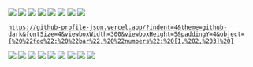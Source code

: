 <!-- heading -->
<img src="https://github-profile-json.vercel.app/?indent=4&theme=tokyo-night-dark&fontSize=4&viewboxWidth=300&viewboxHeight=5&paddingY=4&oneLine=true&object={%22repository_name%22:%22github-profile-json%22}" />

<!-- description section -->
<img src="https://github-profile-json.vercel.app/?indent=4&theme=tokyo-night-dark&fontSize=4&viewboxWidth=300&viewboxHeight=5&paddingY=4&oneLine=true&object={%22section%22:%20%22description%22}" />

<img src="https://github-profile-json.vercel.app/?indent=4&theme=tokyo-night-dark&fontSize=4&viewboxWidth=300&viewboxHeight=20&paddingY=4&object=[%20%22A%20simple%20way%20to%20add%20stylized%20and%20syntax%20highlighted%20JSON%20code%20snippets%20to%20your%20GitHub%20profile!%22,%20%22You%20can%20also%20use%20it%20in%20any%20GitHub%20markdown%20file,%20including%20your%20repository%20README!%22%20]" />

<!-- features section -->
<img src="https://github-profile-json.vercel.app/?indent=4&theme=tokyo-night-dark&fontSize=4&viewboxWidth=300&viewboxHeight=5&paddingY=4&oneLine=true&object={%22section%22:%22features%22}" />

<img src="https://github-profile-json.vercel.app/?indent=4&theme=tokyo-night-dark&fontSize=4&viewboxWidth=300&viewboxHeight=20&paddingY=4&object=[%20%22You%20can%20adjust%20values%20to%20your%20liking,%20such%20as%20the%20snippet%20padding,%20line%20spacing,%20viewbox%20width/height%20and%20indent!%22,%20%22There%20are%20also%20200%2b%20themes%20you%20can%20choose%20from,%20including%20your%20favourite%20code%20editor%20themes!%22%20]" />

<!-- parameters section -->
<img src="https://github-profile-json.vercel.app/?indent=4&theme=tokyo-night-dark&fontSize=4&viewboxWidth=300&viewboxHeight=5&paddingY=4&oneLine=true&object={%22section%22:%20%22parameters%22}" />

<img src="https://github-profile-json.vercel.app/?indent=4&theme=tokyo-night-dark&fontSize=4&viewboxWidth=300&viewboxHeight=345&paddingY=4&object={%20%22parameters%22:%20{%20%22object%22:%20{%20%22type%22:%20%22string%22,%20%22description%22:%20%22The%20JSON%20object%20that%20will%20be%20displayed%20in%20the%20snippet%22,%20%22required%22:%20true%20},%20%22viewboxHeight%22:%20{%20%22type%22:%20%22number%22,%20%22description%22:%20%22The%20viewbox%20height%20of%20the%20snippet%20SVG%22,%20%22required%22:%20false,%20%22default%22:%20null%20},%20%22viewboxWidth%22:%20{%20%22type%22:%20%22number%22,%20%22description%22:%20%22The%20viewbox%20width%20of%20the%20snippet%20SVG%22,%20%22required%22:%20false,%20%22default%22:%20null%20},%20%22paddingX%22:%20{%20%22type%22:%20%22number%22,%20%22description%22:%20%22The%20padding%20of%20the%20object%20on%20the%20X%20axis%22,%20%22required%22:%20false,%20%22default%22:%208%20},%20%22paddingY%22:%20{%20%22type%22:%20%22number%22,%20%22description%22:%20%22The%20padding%20of%20the%20object%20on%20the%20Y%20axis%22,%20%22required%22:%20false,%20%22default%22:%2018%20},%20%22lineSpacing%22:%20{%20%22type%22:%20%22number%22,%20%22description%22:%20%22The%20line%20spacing%20between%20each%20object%20line%22,%20%22required%22:%20false,%20%22default%22:%201%20},%20%22fontSize%22:%20{%20%22type%22:%20%22number%22,%20%22description%22:%20%22The%20font%20size%20of%20the%20JSON%20snippet%22,%20%22required%22:%20false,%20%22default%22:%2012%20},%20%22indentSize%22:%20{%20%22type%22:%20%22number%22,%20%22description%22:%20%22The%20indent%20size%20of%20the%20JSON%20snippet%22,%20%22required%22:%20false,%20%22default%22:%202%20},%20%22oneLine%22:%20{%20%22type%22:%20%22boolean%22,%20%22description%22:%20%22Whether%20or%20not%20the%20snippet%20will%20be%20strictly%20in%20one%20line%22,%20%22required%22:%20false,%20%22default%22:%20false%20},%20%22theme%22:%20{%20%22type%22:%20%22string%22,%20%22description%22:%20%22The%20theme%20of%20the%20JSON%20snippet%22,%20%22required%22:%20false,%20%22default%22:%20%22github-dark%22%20},%20%22background%22:%20{%20%22type%22:%20%22boolean%22,%20%22description%22:%20%22Whether%20or%20not%20the%20background%20will%20be%20filled%20or%20transparent%22,%20%22required%22:%20false,%20%22default%22:%20false%20}%20}%20}" />

<!-- example section -->
<img src="https://github-profile-json.vercel.app/?indent=4&theme=tokyo-night-dark&fontSize=4&viewboxWidth=300&viewboxHeight=5&paddingY=4&oneLine=true&object={%22section%22:%20%22example%22}" />

[`https://github-profile-json.vercel.app/?indent=4&theme=github-dark&fontSize=4&viewboxWidth=300&viewboxHeight=5&paddingY=4&object={%20%22foo%22:%20%22bar%22,%20%22numbers%22:%20[1,%202,%203]%20}`](https://github-profile-json.vercel.app/?indent=4&theme=github-dark&fontSize=4&viewboxWidth=300&viewboxHeight=5&paddingY=4&background=false&object={%20%22foo%22:%20%22bar%22,%20%22numbers%22:%20[1,%202,%203]%20})

<img src="https://github-profile-json.vercel.app/?indent=4&theme=github-dark&fontSize=4&viewboxWidth=300&viewboxHeight=40&paddingY=4&object={%20%22foo%22:%20%22bar%22,%20%22numbers%22:%20[1,%202,%203]%20}" />

<!-- themes section -->
<img src="https://github-profile-json.vercel.app/?indent=4&theme=tokyo-night-dark&fontSize=4&viewboxWidth=300&viewboxHeight=5&paddingY=4&oneLine=true&object={%22section%22:%22themes%22}" />

<!-- github-dark -->
<img src="https://github-profile-json.vercel.app/?indent=4&background=true&theme=github-dark&fontSize=4&viewboxWidth=300&viewboxHeight=65&paddingY=9&object={%20%22theme%22:%20%22github-dark%22,%20%22list%22:%20[1,%202,%203],%20%22data%22:%20{%20%22foo%22:%20%22bar%22%20}%20}" />
<!-- tokyo-night-dark -->
<img src="https://github-profile-json.vercel.app/?indent=4&background=true&theme=tokyo-night-dark&fontSize=4&viewboxWidth=300&viewboxHeight=65&paddingY=9&object={%20%22theme%22:%20%22tokyo-night-dark%22,%20%22list%22:%20[1,%202,%203],%20%22data%22:%20{%20%22foo%22:%20%22bar%22%20}%20}" />
<!-- dracula -->
<img src="https://github-profile-json.vercel.app/?indent=4&background=true&theme=dracula&fontSize=4&viewboxWidth=300&viewboxHeight=65&paddingY=9&object={%20%22theme%22:%20%22dracula%22,%20%22list%22:%20[1,%202,%203],%20%22data%22:%20{%20%22foo%22:%20%22bar%22%20}%20}" />
<!-- androidstudio -->
<img src="https://github-profile-json.vercel.app/?indent=4&background=true&theme=androidstudio&fontSize=4&viewboxWidth=300&viewboxHeight=65&paddingY=9&object={%20%22theme%22:%20%22androidstudio%22,%20%22list%22:%20[1,%202,%203],%20%22data%22:%20{%20%22foo%22:%20%22bar%22%20}%20}" />
<!-- stackoverflow-dark -->
<img src="https://github-profile-json.vercel.app/?indent=4&background=true&theme=stackoverflow-dark&fontSize=4&viewboxWidth=300&viewboxHeight=65&paddingY=9&object={%20%22theme%22:%20%22stackoverflow-dark%22,%20%22list%22:%20[1,%202,%203],%20%22data%22:%20{%20%22foo%22:%20%22bar%22%20}%20}" />
<!-- windows-10 -->
<img src="https://github-profile-json.vercel.app/?indent=4&background=true&theme=windows-10&fontSize=4&viewboxWidth=300&viewboxHeight=65&paddingY=9&object={%20%22theme%22:%20%22windows-10%22,%20%22list%22:%20[1,%202,%203],%20%22data%22:%20{%20%22foo%22:%20%22bar%22%20}%20}" />
<!-- more themes -->
<a href="https://github.com/ibrahimcaj/github-profile-json/tree/main/api/styles">
  <img src="https://github-profile-json.vercel.app/?indent=4&theme=tokyo-night-dark&fontSize=4&viewboxWidth=300&viewboxHeight=5&paddingY=4&oneLine=true&object={%22message%22:%22You%20can%20find%20more%20themes%20by%20clicking%20here!%22}" />
</a>
